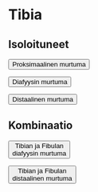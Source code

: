 # Tibia
## Isoloituneet
<button class="green-button" id="tibia_proksimaalinen">Proksimaalinen murtuma</button>

<button class="green-button" id="tibia_diafyysi">Diafyysin murtuma</button>

<button class="green-button" id="tibia_distaalinen">Distaalinen murtuma</button>

## Kombinaatio
<button class="green-button" id="tibia_fibula_diafyysi">Tibian ja Fibulan <br> diafyysin murtuma</button>

<button class="green-button" id="tibia_fibula_distaalinen">Tibian ja Fibulan <br> distaalinen murtuma</button>
